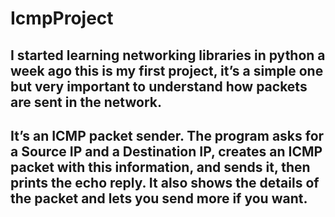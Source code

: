 # IcmpProject


## I started learning networking libraries in python a week ago this is my first project, it’s a simple one but very important to understand how packets are sent in the network.

## It’s an ICMP packet sender. The program asks for a Source IP and a Destination IP, creates an ICMP packet with this information, and sends it, then prints the echo reply. It also shows the details of the packet and lets you send more if you want.
